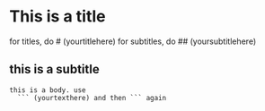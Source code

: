 # This is a title
for titles, do # (yourtitlehere)
for subtitles, do ## (yoursubtitlehere)
## this is a subtitle

```
this is a body. use 
  ``` (yourtexthere) and then ``` again

```


